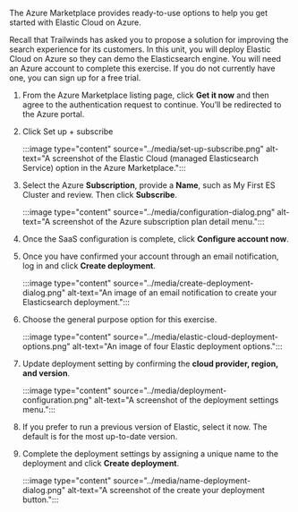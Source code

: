 The Azure Marketplace provides ready-to-use options to help you get started with Elastic Cloud on Azure.

Recall that Trailwinds has asked you to propose a solution for improving the search experience for its customers. In this unit, you will deploy Elastic Cloud on Azure so they can demo the Elasticsearch engine. You will need an Azure account to complete this exercise. If you do not currently have one, you can sign up for a free trial.

1. From the Azure Marketplace listing page, click **Get it now** and then agree to the authentication request to continue. You’ll be redirected to the Azure portal.

1. Click Set up + subscribe

    :::image type="content" source="../media/set-up-subscribe.png" alt-text="A screenshot of the Elastic Cloud (managed Elasticsearch Service) option in the Azure Marketplace.":::

1. Select the Azure **Subscription**, provide a **Name**, such as My First ES Cluster and review. Then click **Subscribe**.

    :::image type="content" source="../media/configuration-dialog.png" alt-text="A screenshot of the Azure subscription plan detail menu.":::

1. Once the SaaS configuration is complete, click **Configure account now**. 

1. Once you have confirmed your account through an email notification, log in and click **Create deployment**.

    :::image type="content" source="../media/create-deployment-dialog.png" alt-text="An image of an email notification to create your Elasticsearch deployment.":::

1. Choose the general purpose option for this exercise.

    :::image type="content" source="../media/elastic-cloud-deployment-options.png" alt-text="An image of four Elastic deployment options.":::

1. Update deployment setting by confirming the **cloud provider, region, and version**.

    :::image type="content" source="../media/deployment-configuration.png" alt-text="A screenshot of the deployment settings menu.":::

1. If you prefer to run a previous version of Elastic, select it now. The default is for the most up-to-date version.

1. Complete the deployment settings by assigning a unique name to the deployment and click **Create deployment**.

    :::image type="content" source="../media/name-deployment-dialog.png" alt-text="A screenshot of the create your deployment button.":::

